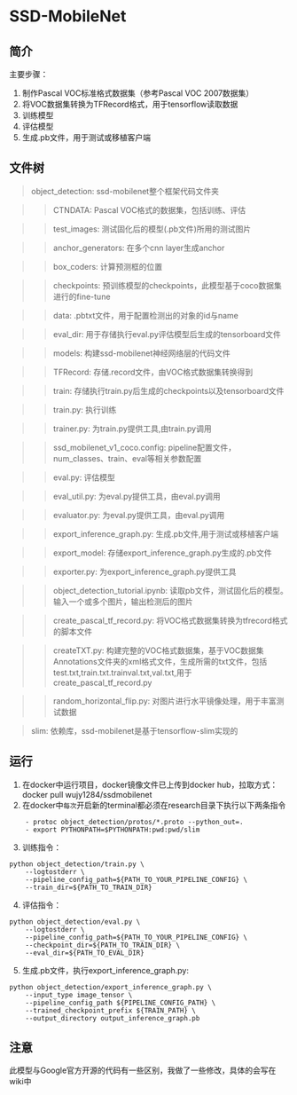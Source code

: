 SSD-MobileNet
===
简介
---
主要步骤：
1. 制作Pascal VOC标准格式数据集（参考Pascal VOC 2007数据集）
2. 将VOC数据集转换为TFRecord格式，用于tensorflow读取数据
3. 训练模型
4. 评估模型
5. 生成.pb文件，用于测试或移植客户端

文件树
---
> object_detection: ssd-mobilenet整个框架代码文件夹  

>> CTNDATA: Pascal VOC格式的数据集，包括训练、评估  

>> test_images: 测试固化后的模型(.pb文件)所用的测试图片  

>> anchor_generators: 在多个cnn layer生成anchor  

>> box_coders: 计算预测框的位置  

>> checkpoints: 预训练模型的checkpoints，此模型基于coco数据集进行的fine-tune  

>> data: .pbtxt文件，用于配置检测出的对象的id与name  

>> eval_dir: 用于存储执行eval.py评估模型后生成的tensorboard文件  

>> models: 构建ssd-mobilenet神经网络层的代码文件  

>> TFRecord: 存储.record文件，由VOC格式数据集转换得到  

>> train: 存储执行train.py后生成的checkpoints以及tensorboard文件  

>> train.py: 执行训练  

>> trainer.py: 为train.py提供工具,由train.py调用  

>> ssd_mobilenet_v1_coco.config: pipeline配置文件，num_classes、train、eval等相关参数配置  

>> eval.py: 评估模型  

>> eval_util.py: 为eval.py提供工具，由eval.py调用  

>> evaluator.py: 为eval.py提供工具，由eval.py调用  

>> export_inference_graph.py: 生成.pb文件,用于测试或移植客户端  

>> export_model: 存储export_inference_graph.py生成的.pb文件  

>> exporter.py: 为export_inference_graph.py提供工具  

>> object_detection_tutorial.ipynb: 读取pb文件，测试固化后的模型。输入一个或多个图片，输出检测后的图片  

>> create_pascal_tf_record.py: 将VOC格式数据集转换为tfrecord格式的脚本文件  

>> createTXT.py: 构建完整的VOC格式数据集，基于VOC数据集Annotations文件夹的xml格式文件，生成所需的txt文件，包括test.txt,train.txt.trainval.txt,val.txt,用于create_pascal_tf_record.py  

>> random_horizontal_flip.py: 对图片进行水平镜像处理，用于丰富测试数据  

> slim: 依赖库，ssd-mobilenet是基于tensorflow-slim实现的

运行
---
1. 在docker中运行项目，docker镜像文件已上传到docker hub，拉取方式：docker pull wujy1284/ssdmobilenet
2. 在docker中`每次`开启新的terminal都必须在research目录下执行以下两条指令
```
	- protoc object_detection/protos/*.proto --python_out=.
	- export PYTHONPATH=$PYTHONPATH:pwd:pwd/slim
```
3. 训练指令：
```
python object_detection/train.py \
    --logtostderr \
    --pipeline_config_path=${PATH_TO_YOUR_PIPELINE_CONFIG} \
    --train_dir=${PATH_TO_TRAIN_DIR}
```
4. 评估指令：
```
python object_detection/eval.py \
    --logtostderr \
    --pipeline_config_path=${PATH_TO_YOUR_PIPELINE_CONFIG} \
    --checkpoint_dir=${PATH_TO_TRAIN_DIR} \
    --eval_dir=${PATH_TO_EVAL_DIR}
```
5. 生成.pb文件，执行export_inference_graph.py:
```
python object_detection/export_inference_graph.py \
    --input_type image_tensor \
    --pipeline_config_path ${PIPELINE_CONFIG_PATH} \
    --trained_checkpoint_prefix ${TRAIN_PATH} \
    --output_directory output_inference_graph.pb
```

注意
---
此模型与Google官方开源的代码有一些区别，我做了一些修改，具体的会写在wiki中